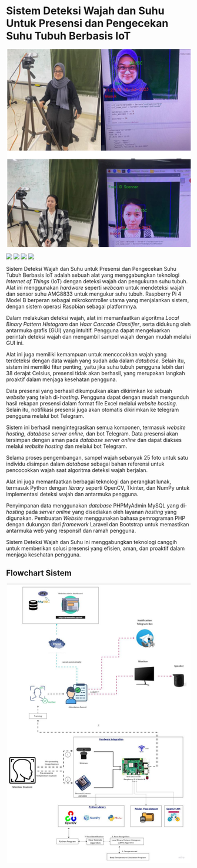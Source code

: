 # Sistem Deteksi Wajah dan Suhu Untuk Presensi dan Pengecekan Suhu Tubuh Berbasis IoT

<p align="center">
  <img width="500" alt="logo" src="Docs/1.png"/>
</p>

![](https://img.shields.io/badge/Captone-Design-blue)
![](https://img.shields.io/badge/python-v3.1.1+-success.svg)
![](https://img.shields.io/badge/Computer-Engineering-success.svg)
![](https://img.shields.io/badge/Face-Recognition-success.svg)

Sistem Deteksi Wajah dan Suhu untuk Presensi dan Pengecekan Suhu Tubuh Berbasis IoT adalah sebuah alat yang menggabungkan teknologi _Internet of Things_ (IoT) dengan deteksi wajah dan pengukuran suhu tubuh. Alat ini menggunakan _hardware_ seperti _webcam_ untuk mendeteksi wajah dan sensor suhu AMG8833 untuk mengukur suhu tubuh. Raspberry Pi 4 Model B berperan sebagai mikrokontroller utama yang menjalankan sistem, dengan sistem operasi Raspbian sebagai platformnya.

Dalam melakukan deteksi wajah, alat ini memanfaatkan algoritma _Local Binary Pattern Histogram_ dan _Haar Cascade Classifier_, serta didukung oleh antarmuka grafis (GUI) yang intuitif. Pengguna dapat mengeluarkan perintah deteksi wajah dan mengambil sampel wajah dengan mudah melalui GUI ini.

Alat ini juga memiliki kemampuan untuk mencocokkan wajah yang terdeteksi dengan data wajah yang sudah ada dalam _database_. Selain itu, sistem ini memiliki fitur penting, yaitu jika suhu tubuh pengguna lebih dari 38 derajat Celsius, presensi tidak akan berhasil, yang merupakan langkah proaktif dalam menjaga kesehatan pengguna.

Data presensi yang berhasil dikumpulkan akan dikirimkan ke sebuah _website_ yang telah di-_hosting_. Pengguna dapat dengan mudah mengunduh hasil rekapan presensi dalam format file Excel melalui _website hosting_. Selain itu, notifikasi presensi juga akan otomatis dikirimkan ke telegram pengguna melalui bot Telegram.

Sistem ini berhasil mengintegrasikan semua komponen, termasuk _website hosting_, _database server online_, dan bot Telegram. Data presensi akan tersimpan dengan aman pada _database server online_ dan dapat diakses melalui _website hosting_ dan melalui bot Telegram.

Selama proses pengembangan, sampel wajah sebanyak 25 foto untuk satu individu disimpan dalam _database_ sebagai bahan referensi untuk pencocokkan wajah saat algoritma deteksi wajah berjalan.

Alat ini juga memanfaatkan berbagai teknologi dan perangkat lunak, termasuk Python dengan _library_ seperti OpenCV, Tkinter, dan NumPy untuk implementasi deteksi wajah dan antarmuka pengguna.

Penyimpanan data menggunakan _database_ PHPMyAdmin MySQL yang di-_hosting_ pada _server online_ yang disediakan oleh layanan _hosting_ yang digunakan. Pembuatan _Website_ menggunakan bahasa pemrograman PHP dengan dukungan dari _framework_ Laravel dan Bootstrap untuk memastikan antarmuka web yang responsif dan ramah pengguna.

Sistem Deteksi Wajah dan Suhu ini menggabungkan teknologi canggih untuk memberikan solusi presensi yang efisien, aman, dan proaktif dalam menjaga kesehatan pengguna.

## Flowchart Sistem

<p align="center">
  <img width="500" alt="logo" src="Docs/2.png"/>
</p>
